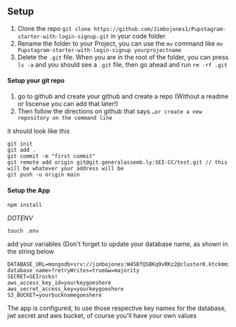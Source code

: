 
## Setup 

1. Clone the repo `git clone https://github.com/Jimbojones1/Pupstagram-starter-with-login-signup.git` in your code folder
2. Rename the folder to your Project, you can use the `mv` command like `mv Pupstagram-starter-with-login-signup yourprojectname`
3. Delete the `.git` file. When you are in the root of the folder, you can press `ls -a` and you should see a `.git` file, then go ahead and run `rm -rf .git`


#### Setup your git repo

1. go to github and create your github and create a repo (Without a readme or liscense you can add that later!)
2.  Then follow the directions on github that says ```…or create a new repository on the command line```

it should look like this

```
git init
git add .
git commit -m "first commit"
git remote add origin git@git.generalassemb.ly:SEI-CC/test.git // this will be whatever your address will be
git push -u origin main
```

#### Setup the App

```npm install```

*DOTENV*

`touch .env`

add your variables (Don't forget to update your database name, as shown in the string below

```
DATABASE_URL=mongodb+srv://jimbojones:W45BfQSBKq9vRKz2@cluster0.ktckmmi.mongodb.net/<your database name>?retryWrites=true&w=majority
SECRET=SEIrocks!
aws_access_key_id=yourkeygoeshere
aws_secret_access_key=yourkeygoeshere
S3_BUCKET=yourbucknamegoeshere
```

The app is configured, to use those respective key names for the database, jwt secret and aws bucket, of course you'll have your own values
